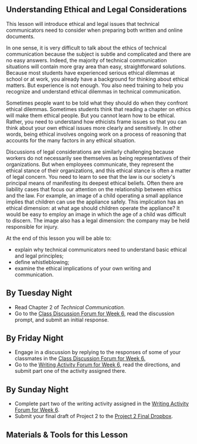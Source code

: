 ## Understanding Ethical and Legal Considerations

This lesson will introduce ethical and legal issues that technical communicators need to consider when preparing both written and online documents.

In one sense, it is very difficult to talk about the ethics of technical communication because the subject is subtle and complicated and there are no easy answers. Indeed, the majority of technical communication situations will contain more gray area than easy, straightforward solutions. Because most students have experienced serious ethical dilemmas at school or at work, you already have a background for thinking about ethical matters. But experience is not enough. You also need training to help you recognize and understand ethical dilemmas in technical communication.

Sometimes people want to be told what they should do when they confront ethical dilemmas. Sometimes students think that reading a chapter on ethics will make them ethical people. But you cannot learn how to be ethical. Rather, you need to understand how ethicists frame issues so that you can think about your own ethical issues more clearly and sensitively. In other words, being ethical involves ongoing work on a process of reasoning that accounts for the many factors in any ethical situation.

Discussions of legal considerations are similarly challenging because workers do not necessarily see themselves as being representatives of their organizations. But when employees communicate, they represent the ethical stance of their organizations, and this ethical stance is often a matter of legal concern. You need to learn to see that the law is our society's principal means of manifesting its deepest ethical beliefs. Often there are liability cases that focus our attention on the relationship between ethics and the law. For example, an image of a child operating a small appliance implies that children can use the appliance safely. This implication has an ethical dimension: at what age should children operate the appliance? It would be easy to employ an image in which the age of a child was difficult to discern. The image also has a legal dimension: the company may be held responsible for injury.

At the end of this lesson you will be able to:

* explain why technical communicators need to understand basic ethical and legal principles;
* define whistleblowing;
* examine the ethical implications of your own writing and communication.

## By Tuesday Night

* Read Chapter 2 of _Technical Communication._
* Go to the [Class Discussion Forum for Week 6][1], read the discussion prompt, and submit an initial response.

## By Friday Night

* Engage in a discussion by replying to the responses of some of your classmates in the [Class Discussion Forum for Week 6.][1]
* Go to the [Writing Activity Forum for Week 6][2], read the directions, and submit part one of the activity assigned there.

## By Sunday Night

* Complete part two of the writing activity assigned in the [Writing Activity Forum for Week 6][2].
* Submit your final draft of Project 2 to the [Project 2 Final Dropbox][3].

## Materials & Tools for this Lesson

[1]: /section/content/default.asp?WCI=Goto&WCU=CRSCNT&MATCH=Class+Discussion+Forum+for+Week+6
[2]: /section/content/default.asp?WCI=Goto&WCU=CRSCNT&MATCH=Writing+Activity+Forum+for+Week+6
[3]: /section/content/default.asp?WCI=Goto&WCU=CRSCNT&MATCH=Project+2+Final+Dropbox
